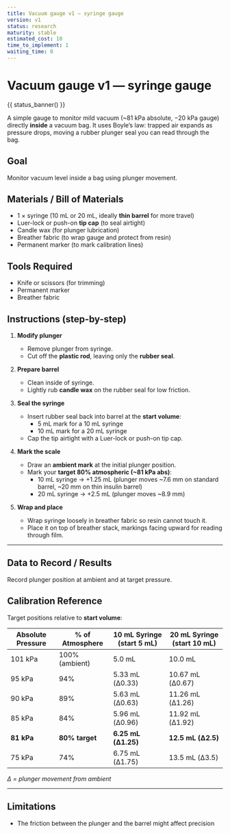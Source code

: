 ```yaml
---
title: Vacuum gauge v1 — syringe gauge
version: v1
status: research
maturity: stable
estimated_cost: 10
time_to_implement: 1
waiting_time: 0
---
```

# Vacuum gauge v1 — syringe gauge
{{ status_banner() }}

A simple gauge to monitor mild vacuum (~81 kPa absolute, −20 kPa gauge) directly **inside** a vacuum bag.
It uses Boyle’s law: trapped air expands as pressure drops, moving a rubber plunger seal you can read through the bag.

## Goal
Monitor vacuum level inside a bag using plunger movement.

## Materials / Bill of Materials
- 1 × syringe (10 mL or 20 mL, ideally **thin barrel** for more travel)
- Luer-lock or push-on **tip cap** (to seal airtight)
- Candle wax (for plunger lubrication)
- Breather fabric (to wrap gauge and protect from resin)
- Permanent marker (to mark calibration lines)

## Tools Required
- Knife or scissors (for trimming)
- Permanent marker
- Breather fabric

## Instructions (step-by-step)
1. **Modify plunger**
   - Remove plunger from syringe.
   - Cut off the **plastic rod**, leaving only the **rubber seal**.

2. **Prepare barrel**
   - Clean inside of syringe.
   - Lightly rub **candle wax** on the rubber seal for low friction.

3. **Seal the syringe**
   - Insert rubber seal back into barrel at the **start volume**:
     - 5 mL mark for a 10 mL syringe
     - 10 mL mark for a 20 mL syringe
   - Cap the tip airtight with a Luer-lock or push-on tip cap.

4. **Mark the scale**
   - Draw an **ambient mark** at the initial plunger position.
   - Mark your **target 80% atmospheric (~81 kPa abs)**:
     - 10 mL syringe → +1.25 mL (plunger moves ~7.6 mm on standard barrel, ~20 mm on thin insulin barrel)
     - 20 mL syringe → +2.5 mL (plunger moves ~8.9 mm)

5. **Wrap and place**
   - Wrap syringe loosely in breather fabric so resin cannot touch it.
   - Place it on top of breather stack, markings facing upward for reading through film.

---

## Data to Record / Results
Record plunger position at ambient and at target pressure.

## Calibration Reference
Target positions relative to **start volume**:

| Absolute Pressure | % of Atmosphere | 10 mL Syringe (start 5 mL) | 20 mL Syringe (start 10 mL) |
|-------------------|-----------------|----------------------------|-----------------------------|
| 101 kPa           | 100% (ambient)  | 5.0 mL                     | 10.0 mL                     |
| 95 kPa            | 94%             | 5.33 mL (Δ0.33)            | 10.67 mL (Δ0.67)            |
| 90 kPa            | 89%             | 5.63 mL (Δ0.63)            | 11.26 mL (Δ1.26)            |
| 85 kPa            | 84%             | 5.96 mL (Δ0.96)            | 11.92 mL (Δ1.92)            |
| **81 kPa**        | **80% target**  | **6.25 mL (Δ1.25)**        | **12.5 mL (Δ2.5)**          |
| 75 kPa            | 74%             | 6.75 mL (Δ1.75)            | 13.5 mL (Δ3.5)              |

*Δ = plunger movement from ambient*

---

## Limitations

- The friction between the plunger and the barrel might affect precision
